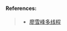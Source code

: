 #### 

#### References:
> - [廖雪峰多线程](https://www.liaoxuefeng.com/wiki/1252599548343744/1304521607217185)